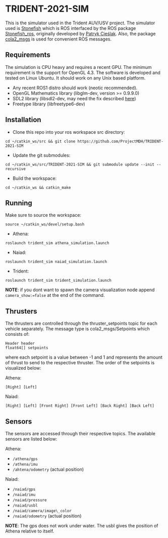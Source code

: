 # TRIDENT-2021-SIM

This is the simulator used in the Trident AUV/USV project. The simulator used is [Stonefish](https://github.com/patrykcieslak/stonefish) which is ROS interfaced by the ROS package [Stonefish\_ros](https://github.com/smarc-project/stonefish_ros), originally developed by [Patryk Cieślak](https://github.com/patrykcieslak). Also, the package [cola2\_msgs](https://bitbucket.org/iquarobotics/cola2_msgs/src/master/) is used for convenient ROS messages. 

## Requirements

The simulation is CPU heavy and requires a recent GPU. The minimum requirement is the support for OpenGL 4.3. The software is developed and tested on Linux Ubuntu. It should work on any Unix based platform.

* Any recent ROS1 distro should work (neotic recommended).
* OpenGL Mathematics library (libglm-dev, version >= 0.9.9.0)
* SDL2 library (libsdl2-dev, may need the fix described [here](https://github.com/patrykcieslak/stonefish#installation))
* Freetype library (libfreetype6-dev)

## Installation

* Clone this repo into your ros workspace src directory:
```
cd ~/catkin_ws/src && git clone https://github.com/ProjectMDH/TRIDENT-2021-SIM
```

* Update the git submodules:
```
cd ~/catkin_ws/src/TRIDENT-2021-SIM && git submodule update --init --recursive
```

* Build the workspace:
```
cd ~/catkin_ws && catkin_make
```

## Running

Make sure to source the workspace:
```
source ~/catkin_ws/devel/setup.bash
```

* Athena:
```
roslaunch trident_sim athena_simulation.launch
```

* Naiad:
```
roslaunch trident_sim naiad_simulation.launch
```

* Trident:
```
roslaunch trident_sim trident_simulation.launch
```

**NOTE**: if you dont want to spawn the camera visualization node append `camera_show:=false` at the end of the command.

## Thrusters

The thrusters are controlled through the thruster\_setpoints topic for each vehicle separately.
The message type is cola2\_msgs/Setpoints which consists of:
```
Header header
float64[] setpoints
```
where each setpoint is a value between -1 and 1 and represents the amount of thrust to send to the respective thruster.
The order of the setpoints is visualized below:

Athena:

```
[Right] [Left]
```

Naiad:

```
[Right] [Left] [Front Right] [Front Left] [Back Right] [Back Left]
```

## Sensors

The sensors are accessed through their respective topics. The available sensors are listed below:

Athena:

* `/athena/gps`
* `/athena/imu`
* `/ahtena/odometry` (actual position)

Naiad:

* `/naiad/gps`
* `/naiad/imu`
* `/naiad/pressure`
* `/naiad/usbl`
* `/naiad/camera/image\_color`
* `/naiad/odometry` (actual position)

**NOTE**: The gps does not work under water. The usbl gives the position of Athena relative to itself.
